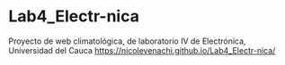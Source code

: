 # Lab4_Electr-nica
Proyecto de web climatológica, de laboratorio IV de Electrónica, Universidad del Cauca
https://nicolevenachi.github.io/Lab4_Electr-nica/
